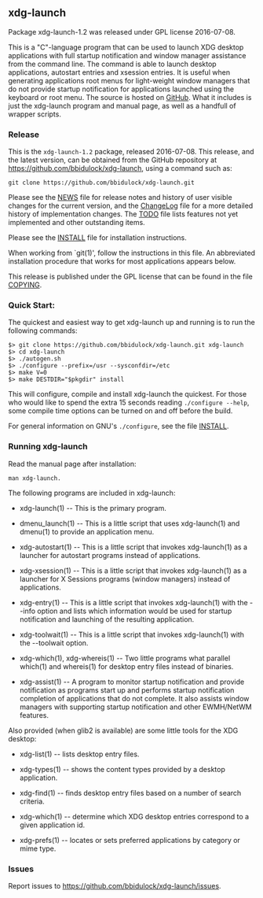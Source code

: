 <!--| xdg-launch -- readme me first file.  2016-07-08 |-->

## xdg-launch

Package xdg-launch-1.2 was released under GPL license 2016-07-08.

This is a "C"-language program that can be used to launch XDG desktop
applications with full startup notification and window manager
assistance from the command line.  The command is able to launch
desktop applications, autostart entries and xsession entries.  It is
useful when generating applications root menus for light-weight window
managers that do not provide startup notification for applications
launched using the keyboard or root menu.  The source is hosted on
[GitHub](https://github.com/bbidulock/xdg-launch).  What it includes is
just the xdg-launch program and manual page, as well as a handfull of
wrapper scripts.


### Release

This is the `xdg-launch-1.2` package, released 2016-07-08.  This release,
and the latest version, can be obtained from the GitHub repository at
https://github.com/bbidulock/xdg-launch, using a command such as:

    git clone https://github.com/bbidulock/xdg-launch.git

Please see the [NEWS](NEWS) file for release notes and history of user visible
changes for the current version, and the [ChangeLog](ChangeLog) file for a more
detailed history of implementation changes.  The [TODO](TODO) file lists
features not yet implemented and other outstanding items.

Please see the [INSTALL](INSTALL) file for installation instructions.

When working from `git(1)', follow the instructions in this file.  An
abbreviated installation procedure that works for most applications
appears below.

This release is published under the GPL license that can be found in
the file [COPYING](COPYING).


### Quick Start:

The quickest and easiest way to get xdg-launch up and running is to run
the following commands:

    $> git clone https://github.com/bbidulock/xdg-launch.git xdg-launch
    $> cd xdg-launch
    $> ./autogen.sh
    $> ./configure --prefix=/usr --sysconfdir=/etc
    $> make V=0
    $> make DESTDIR="$pkgdir" install

This will configure, compile and install xdg-launch the quickest.  For
those who would like to spend the extra 15 seconds reading `./configure
--help`, some compile time options can be turned on and off before the
build.

For general information on GNU's `./configure`, see the file [INSTALL](INSTALL).


### Running xdg-launch

Read the manual page after installation:

    man xdg-launch.

The following programs are included in xdg-launch:

- xdg-launch(1) -- This is the primary program.

- dmenu_launch(1) -- This is a little script that uses xdg-launch(1) and
  dmenu(1) to provide an application menu.

- xdg-autostart(1) -- This is a little script that invokes xdg-launch(1)
  as a launcher for autostart programs instead of applications.

- xdg-xsession(1) -- This is a little script that invokes xdg-launch(1)
  as a launcher for X Sessions programs (window managers) instead of
  applications.

- xdg-entry(1) -- This is a little script that invokes xdg-launch(1)
  with the --info option and lists which information would be used for
  startup notification and launching of the resulting application.

- xdg-toolwait(1) -- This is a little script that invokes xdg-launch(1)
  with the --toolwait option.

- xdg-which(1), xdg-whereis(1) -- Two little programs what parallel
  which(1) and whereis(1) for desktop entry files instead of binaries.

- xdg-assist(1) -- A program to monitor startup notification and
  provide notification as programs start up and performs startup
  notification completion of applications that do not complete.
  It also assists window managers with supporting startup notification
  and other EWMH/NetWM features.

Also provided (when glib2 is available) are some little tools for
the XDG desktop:

- xdg-list(1) -- lists desktop entry files.

- xdg-types(1) -- shows the content types provided by a desktop
  application.

- xdg-find(1) -- finds desktop entry files based on a number of
  search criteria.

- xdg-which(1) -- determine which XDG desktop entries correspond to
  a given application id.

- xdg-prefs(1) -- locates or sets preferred applications by category
  or mime type.


### Issues

Report issues to https://github.com/bbidulock/xdg-launch/issues.

<!--| vim: set ft=markdown tw=72 nocin nosi fo+=tcqlorn: |-->
